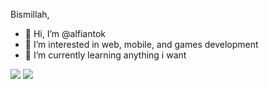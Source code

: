 Bismillah,

- 👋 Hi, I’m @alfiantok
- 👀 I’m interested in web, mobile, and games development
- 🌱 I’m currently learning anything i want 


<img src="https://github-readme-stats.vercel.app/api/top-langs/?username=amimhayden22&layout=compact"/>
<img src="https://github-readme-stats.vercel.app/api?username=alfiantok&hide=contribs,prs&show_icons=true&hide_border=true&title_color=000"/>

